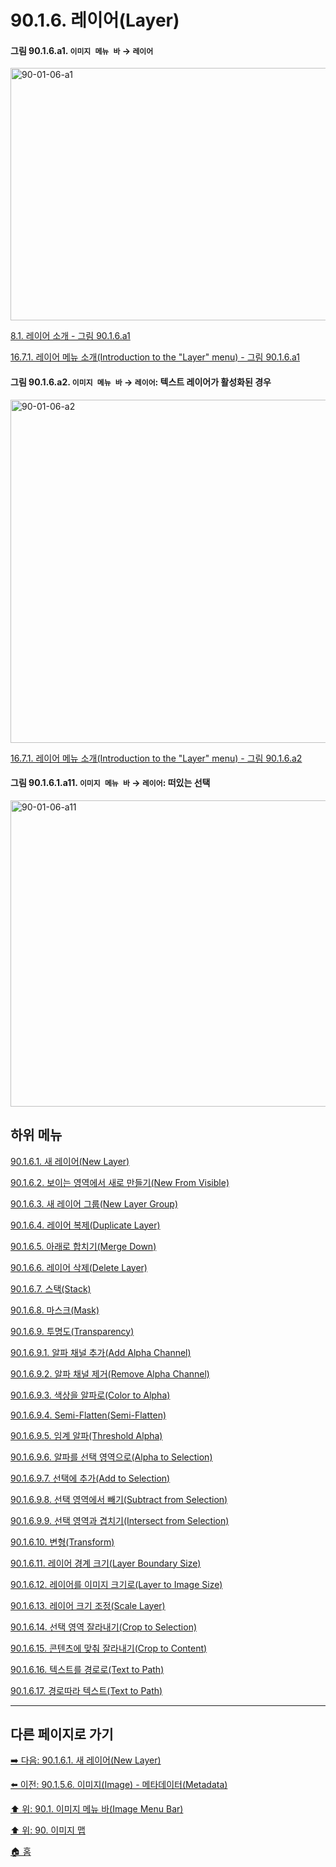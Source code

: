 # 90.1.6. 레이어(Layer)

<a id="90-01-06-a1"></a>

#### 그림 90.1.6.a1. `이미지 메뉴 바` → `레이어` 
<img width="849" height="404" alt="90-01-06-a1" src="https://github.com/user-attachments/assets/8f389cf0-3908-4797-9fcb-1f6673119e5a" />

[8.1. 레이어 소개 - 그림 90.1.6.a1](./08-01-00-introduction-to-layers.md#90-01-06-a1)

[16.7.1. 레이어 메뉴 소개(Introduction to the "Layer" menu) - 그림 90.1.6.a1](./16-07-01-introduction-to-the-layer-menu.md#90-01-06-a1)

<a id="90-01-06-a2"></a>

#### 그림 90.1.6.a2. `이미지 메뉴 바` → `레이어`: 텍스트 레이어가 활성화된 경우
<img width="977" height="549" alt="90-01-06-a2" src="https://github.com/user-attachments/assets/5dc5e94e-d2a2-4a7e-82e2-680621d850d8" />

[16.7.1. 레이어 메뉴 소개(Introduction to the "Layer" menu) - 그림 90.1.6.a2](./16-07-01-introduction-to-the-layer-menu.md#90-01-06-a2)

<a id="90-01-06-a11"></a>

#### 그림 90.1.6.1.a11. `이미지 메뉴 바` → `레이어`: 떠있는 선택
<img width="970" height="490" alt="90-01-06-a11" src="https://github.com/user-attachments/assets/25b28959-10f9-409f-a3da-924f9e624b21" />

## 하위 메뉴

[90.1.6.1. 새 레이어(New Layer)](./90-01-06-01-new_layer.md)

[90.1.6.2. 보이는 영역에서 새로 만들기(New From Visible)](./90-01-06-02-new_from_visible.md)

[90.1.6.3. 새 레이어 그룹(New Layer Group)](./90-01-06-03-new_layer_group.md)

[90.1.6.4. 레이어 복제(Duplicate Layer)](./90-01-06-04-duplicate_layer.md)

[90.1.6.5. 아래로 합치기(Merge Down)](./90-01-06-05-merge_down.md)

[90.1.6.6. 레이어 삭제(Delete Layer)](./90-01-06-06-delete_layer.md)

[90.1.6.7. 스택(Stack)](./90-01-06-07-stack.md)

[90.1.6.8. 마스크(Mask)](./90-01-06-08-mask.md)

[90.1.6.9. 투명도(Transparency)](./90-01-06-09-00-transparency.md)

[90.1.6.9.1. 알파 채널 추가(Add Alpha Channel)](./90-01-06-09-01-add_alpha_channel.md)

[90.1.6.9.2. 알파 채널 제거(Remove Alpha Channel)](./90-01-06-09-02-remove_alpha_channel.md)

[90.1.6.9.3. 색상을 알파로(Color to Alpha)](./90-01-06-09-03-color_to_alpha.md)

[90.1.6.9.4. Semi-Flatten(Semi-Flatten)](./90-01-06-09-04-semi_flatten.md)

[90.1.6.9.5. 임계 알파(Threshold Alpha)](./90-01-06-09-05-threshold_alpha.md)

[90.1.6.9.6. 알파를 선택 영역으로(Alpha to Selection)](./90-01-06-09-06-alpha_to_selection.md)

[90.1.6.9.7. 선택에 추가(Add to Selection)](./90-01-06-09-07-add_to_selection.md)

[90.1.6.9.8. 선택 영역에서 빼기(Subtract from Selection)](./90-01-06-09-08-subtract_from_selection.md)

[90.1.6.9.9. 선택 영역과 겹치기(Intersect from Selection)](./90-01-06-09-09-intersect_from_selection.md)

[90.1.6.10. 변형(Transform)](./90-01-06-10-transform.md)

[90.1.6.11. 레이어 경계 크기(Layer Boundary Size)](./90-01-06-11-layer_boundary_size.md)

[90.1.6.12. 레이어를 이미지 크기로(Layer to Image Size)](./90-01-06-12-layer_to_image_size.md)

[90.1.6.13. 레이어 크기 조정(Scale Layer)](./90-01-06-13-scale_layer.md)

[90.1.6.14. 선택 영역 잘라내기(Crop to Selection)](./90-01-06-14-crop_to_selection.md)

[90.1.6.15. 콘텐츠에 맞춰 잘라내기(Crop to Content)](./90-01-06-15-crop_to_content.md)

[90.1.6.16. 텍스트를 경로로(Text to Path)](./90-01-06-16-text_to_path.md)

[90.1.6.17. 경로따라 텍스트(Text to Path)](./90-01-06-17-text_along_path.md)

***

## 다른 페이지로 가기

[➡️ 다음: 90.1.6.1. 새 레이어(New Layer)](./90-01-06-01-new_layer.md)

[⬅️ 이전: 90.1.5.6. 이미지(Image) - 메타데이터(Metadata)](./90-01-05-21-metadata.md)

[⬆️ 위: 90.1. 이미지 메뉴 바(Image Menu Bar)](./90-01-00-image-menu-bar.md)

[⬆️ 위: 90. 이미지 맵](./90-00-image-map.md)

[🏠 홈](./00-home.md)